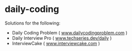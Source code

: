 # daily-coding
Solutions for the following:
* Daily Coding Problem ( www.dailycodingproblem.com )
* Daily Interview Pro ( www.techseries.dev/daily )
* InterviewCake ( www.interviewcake.com )
